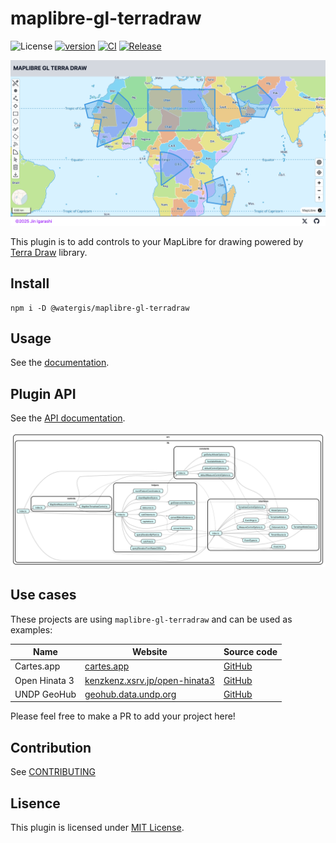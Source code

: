 # maplibre-gl-terradraw

![License](https://img.shields.io/github/license/watergis/maplibre-gl-terradraw)
[![version](https://img.shields.io/npm/v/@watergis/maplibre-gl-terradraw.svg)](https://www.npmjs.com/package/@watergis/maplibre-gl-terradraw)
[![CI](https://github.com/watergis/maplibre-gl-terradraw/actions/workflows/ci.yml/badge.svg)](https://github.com/watergis/maplibre-gl-terradraw/actions/workflows/ci.yml)
[![Release](https://github.com/watergis/maplibre-gl-terradraw/actions/workflows/release.yml/badge.svg)](https://github.com/watergis/maplibre-gl-terradraw/actions/workflows/release.yml)

![plugin-overview.webp](./static/assets/plugin-overview.webp)

This plugin is to add controls to your MapLibre for drawing powered by [Terra Draw](https://github.com/JamesLMilner/terra-draw) library.

## Install

```shell
npm i -D @watergis/maplibre-gl-terradraw
```

## Usage

See the [documentation](https://terradraw.water-gis.com/).

## Plugin API

See the [API documentation](https://watergis.github.io/maplibre-gl-terradraw/).

![dependency-graph.svg](./dependency-graph.svg)

## Use cases

These projects are using `maplibre-gl-terradraw` and can be used as examples:

| Name          | Website                                                                | Source code                                        |
| ------------- | ---------------------------------------------------------------------- | -------------------------------------------------- |
| Cartes.app    | [cartes.app](https://cartes.app)                                       | [GitHub](https://github.com/cartesapp/cartes)      |
| Open Hinata 3 | [kenzkenz.xsrv.jp/open-hinata3](https://kenzkenz.xsrv.jp/open-hinata3) | [GitHub](https://github.com/kenzkenz/open-hinata3) |
| UNDP GeoHub   | [geohub.data.undp.org](https://geohub.data.undp.org/)                  | [GitHub](https://github.com/UNDP-Data/geohub)      |

Please feel free to make a PR to add your project here!

## Contribution

See [CONTRIBUTING](./CONTRIBUTING.md)

## Lisence

This plugin is licensed under [MIT License](./LICENSE).
